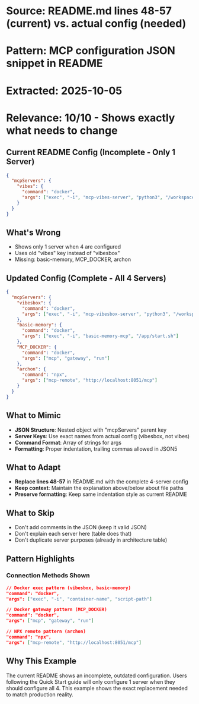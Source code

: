 # Source: README.md lines 48-57 (current) vs. actual config (needed)
# Pattern: MCP configuration JSON snippet in README
# Extracted: 2025-10-05
# Relevance: 10/10 - Shows exactly what needs to change

## Current README Config (Incomplete - Only 1 Server)

```json
{
  "mcpServers": {
    "vibes": {
      "command": "docker",
      "args": ["exec", "-i", "mcp-vibes-server", "python3", "/workspace/server.py"]
    }
  }
}
```

## What's Wrong
- Shows only 1 server when 4 are configured
- Uses old "vibes" key instead of "vibesbox"
- Missing: basic-memory, MCP_DOCKER, archon

## Updated Config (Complete - All 4 Servers)

```json
{
  "mcpServers": {
    "vibesbox": {
      "command": "docker",
      "args": ["exec", "-i", "mcp-vibesbox-server", "python3", "/workspace/server.py"]
    },
    "basic-memory": {
      "command": "docker",
      "args": ["exec", "-i", "basic-memory-mcp", "/app/start.sh"]
    },
    "MCP_DOCKER": {
      "command": "docker",
      "args": ["mcp", "gateway", "run"]
    },
    "archon": {
      "command": "npx",
      "args": ["mcp-remote", "http://localhost:8051/mcp"]
    }
  }
}
```

## What to Mimic

- **JSON Structure**: Nested object with "mcpServers" parent key
- **Server Keys**: Use exact names from actual config (vibesbox, not vibes)
- **Command Format**: Array of strings for args
- **Formatting**: Proper indentation, trailing commas allowed in JSON5

## What to Adapt

- **Replace lines 48-57** in README.md with the complete 4-server config
- **Keep context**: Maintain the explanation above/below about file paths
- **Preserve formatting**: Keep same indentation style as current README

## What to Skip

- Don't add comments in the JSON (keep it valid JSON)
- Don't explain each server here (table does that)
- Don't duplicate server purposes (already in architecture table)

## Pattern Highlights

### Connection Methods Shown
```json
// Docker exec pattern (vibesbox, basic-memory)
"command": "docker",
"args": ["exec", "-i", "container-name", "script-path"]

// Docker gateway pattern (MCP_DOCKER)
"command": "docker",
"args": ["mcp", "gateway", "run"]

// NPX remote pattern (archon)
"command": "npx",
"args": ["mcp-remote", "http://localhost:8051/mcp"]
```

## Why This Example

The current README shows an incomplete, outdated configuration. Users following the Quick Start guide will only configure 1 server when they should configure all 4. This example shows the exact replacement needed to match production reality.

